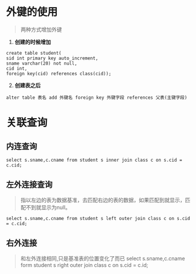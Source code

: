 # 外键的使用

> 两种方式增加外键
1. **创建的时候增加**
```mysql
create table student(
sid int primary key auto_increment,
sname varchar(20) not null,
cid int,
foreign key(cid) references class(cid));
```
2. **创建表之后**
```mysql
alter table 表名 add 外键名 foreign key 外键字段 references 父表(主键字段)
```
# 关联查询
## 内连查询
```mysql
select s.sname,c.cname from student s inner join class c on s.cid = c.cid;
```
## 左外连接查询
> 指以左边的表为数据基准，去匹配右边的表的数据，如果匹配到就显示，匹配不到就显示为null。
```mysqzrl
select s.sname,c.cname from student s left outer join class c on s.cid = c.cid;
```
## 右外连接
> 和左外连接相同,只是基准表的位置变化了而已
select s.sname,c.cname form student s right outer join class c on s.cid = c.id;

